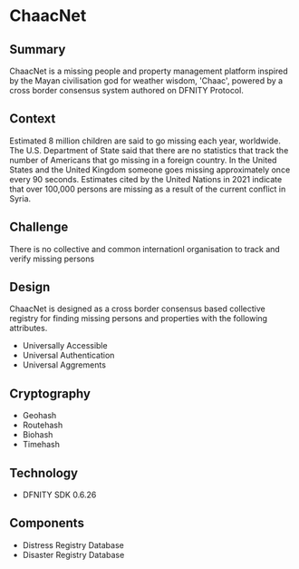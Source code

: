 # ChaacNet

## Summary
ChaacNet is a missing people and property management platform inspired by the Mayan civilisation god for weather wisdom, 'Chaac', powered by a cross border consensus system authored on DFNITY Protocol. 

## Context
Estimated 8 million children are said to go missing each year, worldwide. The U.S. Department of State said that there are no statistics that track the number of Americans that go missing in a foreign country. In the United States and the United Kingdom someone goes missing approximately once every 90 seconds. Estimates cited by the United Nations in 2021 indicate that over 100,000 persons are missing as a result of the current conflict in Syria. 

## Challenge
There is no collective and common internationl organisation to track and verify missing persons

## Design
ChaacNet is designed as a cross border consensus based collective registry for finding missing persons and properties with the following attributes.
- Universally Accessible
- Universal Authentication
- Universal Aggrements

## Cryptography
- Geohash
- Routehash
- Biohash
- Timehash

## Technology
- DFNITY SDK 0.6.26

## Components
- Distress Registry Database
- Disaster Registry Database
